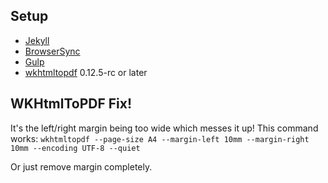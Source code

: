 ## Setup
* [Jekyll](http://jekyllrb.com/docs/installation/)
* [BrowserSync](http://www.browsersync.io/#install)
* [Gulp](https://github.com/gulpjs/gulp/blob/master/docs/getting-started.md)
* [wkhtmltopdf](https://wkhtmltopdf.org/downloads.html) 0.12.5-rc or later


## WKHtmlToPDF Fix!
It's the left/right margin being too wide which messes it up! This command works:
`wkhtmltopdf --page-size A4 --margin-left 10mm --margin-right 10mm --encoding UTF-8 --quiet`

Or just remove margin completely.
